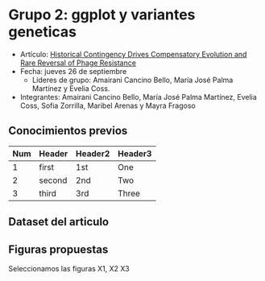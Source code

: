 # Grupo 2: ggplot y variantes geneticas

- Artículo: [Historical Contingency Drives Compensatory Evolution and Rare Reversal of Phage Resistance](https://academic.oup.com/mbe/article/39/9/msac182/6673247?login=false#371728839)
- Fecha: jueves 26 de septiembre
  + Líderes de grupo: Amairani Cancino Bello, María José Palma Martínez y Evelia Coss.
- Integrantes: Amairani Cancino Bello, María José Palma Martínez, Evelia Coss, Sofia Zorrilla, Maribel Arenas y Mayra Fragoso

## Conocimientos previos
| Num | Header | Header2 | Header3 |
|-----|--------|---------|---------|
|  1  | first  | 1st     | One     |
|  2  | second | 2nd     | Two     |
|  3  | third  | 3rd     | Three   |


## Dataset del articulo


## Figuras propuestas

Seleccionamos las figuras X1, X2 X3






